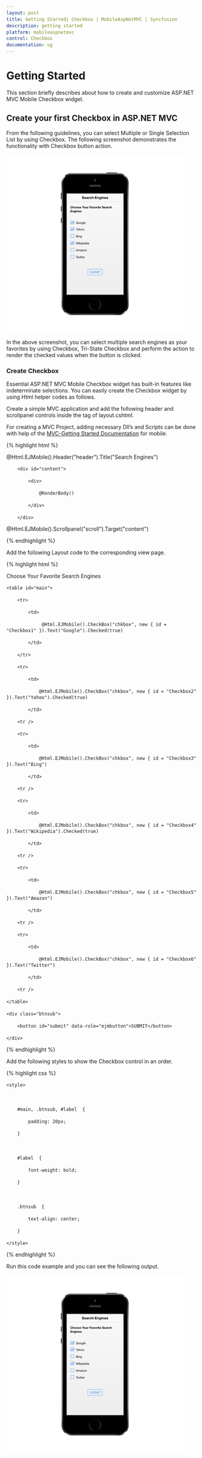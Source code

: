 ```yaml
---
layout: post
title: Getting Started| Checkbox | MobileAspNetMVC | Syncfusion
description: getting started
platform: mobileaspnetmvc
control: Checkbox
documentation: ug
---
```


# Getting Started

This section briefly describes about how to create and customize ASP.NET MVC Mobile Checkbox widget.

## Create your first Checkbox in ASP.NET MVC

From the following guidelines, you can select Multiple or Single Selection List by using Checkbox. The following screenshot demonstrates the functionality with Checkbox button action.

![C:/Users/apoorvah.ramanathan/Desktop/1.png](Getting-Started_images/Getting-Started_img1.png)



In the above screenshot, you can select multiple search engines as your favorites by using Checkbox, Tri-State Checkbox and perform the action to render the checked values when the button is clicked.

### Create Checkbox 

Essential ASP.NET MVC Mobile Checkbox widget has built-in features like indeterminate selections. You can easily create the Checkbox widget by using Html helper codes as follows. 

Create a simple MVC application and add the following header and scrollpanel controls inside the <body> tag of layout.cshtml. 

For creating a MVC Project, adding necessary Dll’s and Scripts can be done with help of the [MVC-Getting Started Documentation](http://docs.syncfusion.com/js/) for mobile. 


{% highlight html %}

<!-- header control -->          

@Html.EJMobile().Header("header").Title("Search Engines")

        <div id="content">

            <div>

                @RenderBody()

            </div>			

        </div>

<!-- ScrollPanel -->        

@Html.EJMobile().Scrollpanel("scroll").Target("content") 



{% endhighlight %}



Add the following Layout code to the corresponding view page.

{% highlight html %}



<p id="label">Choose Your Favorite Search Engines</p>

    <table id="main">

        <tr>

            <td>

                 @Html.EJMobile().CheckBox("chkbox", new { id = "Checkbox1" }).Text("Google").Checked(true)

            </td>

        </tr>

        <tr>

            <td>

                @Html.EJMobile().CheckBox("chkbox", new { id = "Checkbox2" }).Text("Yahoo").Checked(true)

            </td>

        <tr />

        <tr>

            <td>

                @Html.EJMobile().CheckBox("chkbox", new { id = "Checkbox3" }).Text("Bing")

            </td>

        <tr />

        <tr>

            <td>

                @Html.EJMobile().CheckBox("chkbox", new { id = "Checkbox4" }).Text("Wikipedia").Checked(true)

            </td>

        <tr />

        <tr>

            <td>

                @Html.EJMobile().CheckBox("chkbox", new { id = "Checkbox5" }).Text("Amazon")

            </td>

        <tr />

        <tr>

            <td>

                @Html.EJMobile().CheckBox("chkbox", new { id = "Checkbox6" }).Text("Twitter")

            </td>

        <tr />

    </table>

    <div class="btnsub">

        <button id="submit" data-role="ejmbutton">SUBMIT</button>

    </div>





{% endhighlight %}



Add the following styles to show the Checkbox control in an order. 


{% highlight css %}

    <style>



        #main, .btnsub, #label  {

            padding: 20px;

        }



        #label  {

            font-weight: bold;

        }



        .btnsub  {

            text-align: center;

        }

    </style>



{% endhighlight %}



Run this code example and you can see the following output.

![C:/Users/apoorvah.ramanathan/Desktop/1.png](Getting-Started_images/Getting-Started_img2.png)



